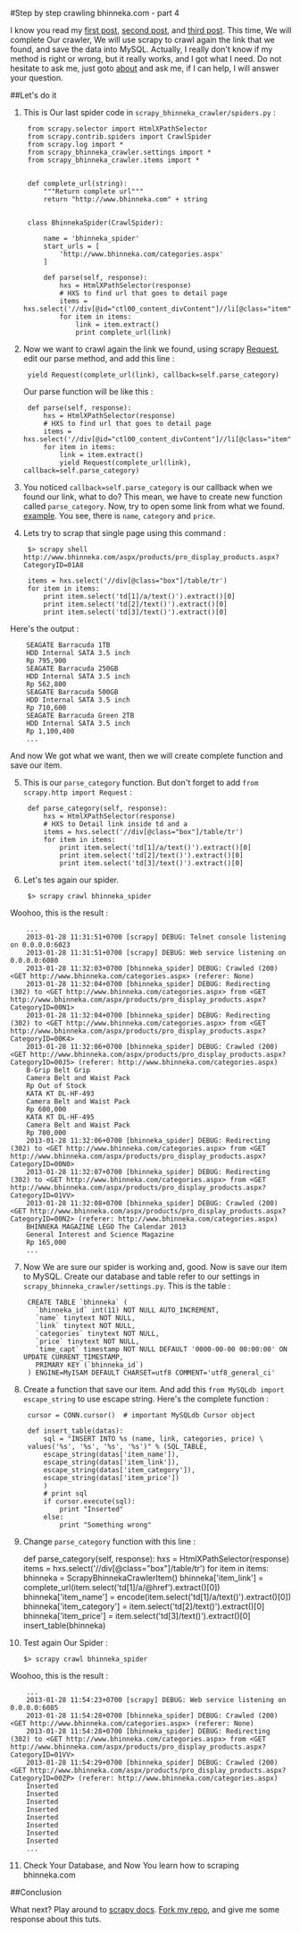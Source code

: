 #Step by step crawling bhinneka.com - part 4

I know you read my [first post](http://clasense4.wordpress.com/2013/01/22/scrapy-how-to-step-by-step-crawling-bhinneka-com-part-1/), [second post](http://clasense4.wordpress.com/2013/01/24/scrapy-how-to-step-by-step-crawling-bhinneka-com-part-2/), and [third post](http://clasense4.wordpress.com/2013/01/24/scrapy-how-to-step-by-step-crawling-bhinneka-com-part-3/). This time, We will complete Our crawler, We will use scrapy to crawl again the link that we found, and save the data into MySQL.  Actually, I really don't know if my method is right or wrong, but it really works, and I got what I need. Do not hesitate to ask me, just goto [about](http://clasense4.wordpress.com/about/) and ask me, if I can help, I will answer your question.

##Let's do it

1. This is Our last spider code in `scrapy_bhinneka_crawler/spiders.py` :

        from scrapy.selector import HtmlXPathSelector
        from scrapy.contrib.spiders import CrawlSpider
        from scrapy.log import *
        from scrapy_bhinneka_crawler.settings import *
        from scrapy_bhinneka_crawler.items import *


        def complete_url(string):
            """Return complete url"""
            return "http://www.bhinneka.com" + string


        class BhinnekaSpider(CrawlSpider):

            name = 'bhinneka_spider'
            start_urls = [
                'http://www.bhinneka.com/categories.aspx'
            ]

            def parse(self, response):
                hxs = HtmlXPathSelector(response)
                # HXS to find url that goes to detail page
                items = hxs.select('//div[@id="ctl00_content_divContent"]//li[@class="item"]/a[2]/@href')
                for item in items:
                    link = item.extract()
                    print complete_url(link)

2. Now we want to crawl again the link we found, using scrapy [Request](http://doc.scrapy.org/en/0.16/topics/request-response.html), edit our parse method, and add this line :

        yield Request(complete_url(link), callback=self.parse_category)

   Our parse function will be like this :

        def parse(self, response):
            hxs = HtmlXPathSelector(response)
            # HXS to find url that goes to detail page
            items = hxs.select('//div[@id="ctl00_content_divContent"]//li[@class="item"]/a[2]/@href')
            for item in items:
                link = item.extract()
                yield Request(complete_url(link), callback=self.parse_category)

3. You noticed `callback=self.parse_category` is our callback when we found our link, what to do? This mean, we have to create new function called `parse_category`. Now, try to open some link from what we found. [example](http://www.bhinneka.com/aspx/products/pro_display_products.aspx?CategoryID=01A8). You see, there is `name`, `category` and `price`.

4. Lets try to scrap that single page using this command :

        $> scrapy shell http://www.bhinneka.com/aspx/products/pro_display_products.aspx?CategoryID=01A8

        items = hxs.select('//div[@class="box"]/table/tr')
        for item in items:
            print item.select('td[1]/a/text()').extract()[0]
            print item.select('td[2]/text()').extract()[0]
            print item.select('td[3]/text()').extract()[0]
  
  Here's the output :

        SEAGATE Barracuda 1TB
        HDD Internal SATA 3.5 inch
        Rp 795,900
        SEAGATE Barracuda 250GB
        HDD Internal SATA 3.5 inch
        Rp 562,800
        SEAGATE Barracuda 500GB
        HDD Internal SATA 3.5 inch
        Rp 710,600
        SEAGATE Barracuda Green 2TB
        HDD Internal SATA 3.5 inch
        Rp 1,100,400
        ...

  And now We got what we want, then we will create complete function and save our item.

5. This is our `parse_category` function. But don't forget to add `from scrapy.http import Request` :

        def parse_category(self, response):
            hxs = HtmlXPathSelector(response)
            # HXS to Detail link inside td and a
            items = hxs.select('//div[@class="box"]/table/tr')
            for item in items:
                print item.select('td[1]/a/text()').extract()[0]
                print item.select('td[2]/text()').extract()[0]
                print item.select('td[3]/text()').extract()[0]

6. Let's tes again our spider.

        $> scrapy crawl bhinneka_spider

  Woohoo, this is the result :

        ...
        2013-01-28 11:31:51+0700 [scrapy] DEBUG: Telnet console listening on 0.0.0.0:6023
        2013-01-28 11:31:51+0700 [scrapy] DEBUG: Web service listening on 0.0.0.0:6080
        2013-01-28 11:32:03+0700 [bhinneka_spider] DEBUG: Crawled (200) <GET http://www.bhinneka.com/categories.aspx> (referer: None)
        2013-01-28 11:32:04+0700 [bhinneka_spider] DEBUG: Redirecting (302) to <GET http://www.bhinneka.com/categories.aspx> from <GET http://www.bhinneka.com/aspx/products/pro_display_products.aspx?CategoryID=00N1>
        2013-01-28 11:32:04+0700 [bhinneka_spider] DEBUG: Redirecting (302) to <GET http://www.bhinneka.com/categories.aspx> from <GET http://www.bhinneka.com/aspx/products/pro_display_products.aspx?CategoryID=00K4>
        2013-01-28 11:32:06+0700 [bhinneka_spider] DEBUG: Crawled (200) <GET http://www.bhinneka.com/aspx/products/pro_display_products.aspx?CategoryID=00J5> (referer: http://www.bhinneka.com/categories.aspx)
        B-Grip Belt Grip
        Camera Belt and Waist Pack
        Rp Out of Stock
        KATA KT DL-HF-493
        Camera Belt and Waist Pack
        Rp 600,000
        KATA KT DL-HF-495
        Camera Belt and Waist Pack
        Rp 700,000
        2013-01-28 11:32:06+0700 [bhinneka_spider] DEBUG: Redirecting (302) to <GET http://www.bhinneka.com/categories.aspx> from <GET http://www.bhinneka.com/aspx/products/pro_display_products.aspx?CategoryID=00N0>
        2013-01-28 11:32:07+0700 [bhinneka_spider] DEBUG: Redirecting (302) to <GET http://www.bhinneka.com/categories.aspx> from <GET http://www.bhinneka.com/aspx/products/pro_display_products.aspx?CategoryID=01VV>
        2013-01-28 11:32:08+0700 [bhinneka_spider] DEBUG: Crawled (200) <GET http://www.bhinneka.com/aspx/products/pro_display_products.aspx?CategoryID=00N2> (referer: http://www.bhinneka.com/categories.aspx)
        BHINNEKA MAGAZINE LEGO The Calendar 2013
        General Interest and Science Magazine
        Rp 165,000
        ...

7. Now We are sure our spider is working and, good. Now is save our item to MySQL. Create our database and table refer to our settings in `scrapy_bhinneka_crawler/settings.py`. This is the table :

        CREATE TABLE `bhinneka` (
          `bhinneka_id` int(11) NOT NULL AUTO_INCREMENT,
          `name` tinytext NOT NULL,
          `link` tinytext NOT NULL,
          `categories` tinytext NOT NULL,
          `price` tinytext NOT NULL,
          `time_capt` timestamp NOT NULL DEFAULT '0000-00-00 00:00:00' ON UPDATE CURRENT_TIMESTAMP,
          PRIMARY KEY (`bhinneka_id`)
        ) ENGINE=MyISAM DEFAULT CHARSET=utf8 COMMENT='utf8_general_ci'

8. Create a function that save our item. And add this `from MySQLdb import escape_string` to use escape string. Here's the complete function :
        
        cursor = CONN.cursor()  # important MySQLdb Cursor object 

        def insert_table(datas):
            sql = "INSERT INTO %s (name, link, categories, price) \
        values('%s', '%s', '%s', '%s')" % (SQL_TABLE,
            escape_string(datas['item_name']),
            escape_string(datas['item_link']),
            escape_string(datas['item_category']),
            escape_string(datas['item_price'])
            )
            # print sql
            if cursor.execute(sql):
                print "Inserted"
            else:
                print "Something wrong"

9. Change `parse_category` function with this line :

    def parse_category(self, response):
        hxs = HtmlXPathSelector(response)
        items = hxs.select('//div[@class="box"]/table/tr')
        for item in items:
            bhinneka = ScrapyBhinnekaCrawlerItem()
            bhinneka['item_link'] = complete_url(item.select('td[1]/a/@href').extract()[0])
            bhinneka['item_name'] = encode(item.select('td[1]/a/text()').extract()[0])
            bhinneka['item_category'] = item.select('td[2]/text()').extract()[0]
            bhinneka['item_price'] = item.select('td[3]/text()').extract()[0]
            insert_table(bhinneka)

10. Test again Our Spider :

        $> scrapy crawl bhinneka_spider

  Woohoo, this is the result :

        ...
        2013-01-28 11:54:23+0700 [scrapy] DEBUG: Web service listening on 0.0.0.0:6085
        2013-01-28 11:54:28+0700 [bhinneka_spider] DEBUG: Crawled (200) <GET http://www.bhinneka.com/categories.aspx> (referer: None)
        2013-01-28 11:54:28+0700 [bhinneka_spider] DEBUG: Redirecting (302) to <GET http://www.bhinneka.com/categories.aspx> from <GET http://www.bhinneka.com/aspx/products/pro_display_products.aspx?CategoryID=01VV>
        2013-01-28 11:54:29+0700 [bhinneka_spider] DEBUG: Crawled (200) <GET http://www.bhinneka.com/aspx/products/pro_display_products.aspx?CategoryID=00ZP> (referer: http://www.bhinneka.com/categories.aspx)
        Inserted
        Inserted
        Inserted
        Inserted
        Inserted
        Inserted
        Inserted
        Inserted
        ...

11. Check Your Database, and Now You learn how to scraping bhinneka.com

##Conclusion

What next? Play around to [scrapy docs](https://scrapy.readthedocs.org/en/latest/). [Fork my repo](https://github.com/clasense4/scrapy-bhinneka-crawler), and give me some response about this tuts.
